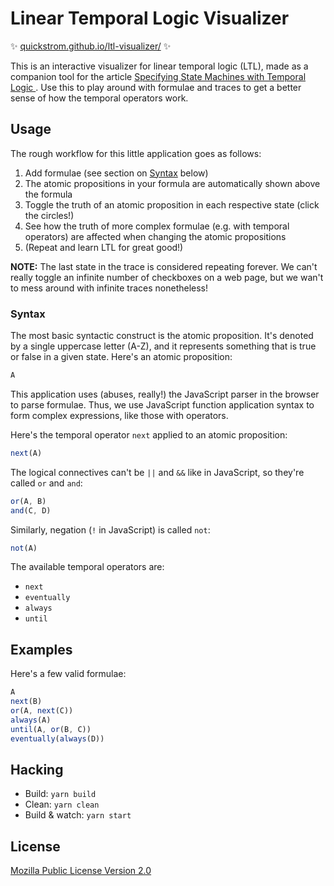 # Linear Temporal Logic Visualizer

✨ [quickstrom.github.io/ltl-visualizer/](https://quickstrom.github.io/ltl-visualizer/) ✨

This is an interactive visualizer for linear temporal logic (LTL), made as a
companion tool for the article [Specifying State Machines with Temporal Logic
](https://wickstrom.tech/programming/2021/05/03/specifying-state-machines-with-temporal-logic.html). Use this to play around with formulae and traces to get a better sense of how the temporal operators work.

## Usage

The rough workflow for this little application goes as follows:

1. Add formulae (see section on [Syntax](#syntax) below)
2. The atomic propositions in your formula are automatically shown above the formula
3. Toggle the truth of an atomic proposition in each respective state (click the circles!)
4. See how the truth of more complex formulae (e.g. with temporal operators) are affected when changing the atomic propositions
5. (Repeat and learn LTL for great good!)

**NOTE:** The last state in the trace is considered repeating forever. We
can't really toggle an infinite number of checkboxes on a web page, but we wan't
to mess around with infinite traces nonetheless!

### Syntax

The most basic syntactic construct is the atomic proposition. It's denoted by a
single uppercase letter (A-Z), and it represents something that is true or false
in a given state. Here's an atomic proposition:

```js
A
```

This application uses (abuses, really!) the JavaScript parser in the browser to
parse formulae. Thus, we use JavaScript function application syntax to form
complex expressions, like those with operators.

Here's the temporal operator `next` applied to an atomic proposition:

```js
next(A)
```

The logical connectives can't be `||` and `&&` like in JavaScript, so they're called `or` and `and`:

```js
or(A, B)
and(C, D)
```

Similarly, negation (`!` in JavaScript) is called `not`:

```js
not(A)
```

The available temporal operators are:

* `next`
* `eventually`
* `always`
* `until`

## Examples

Here's a few valid formulae:

```js
A
next(B)
or(A, next(C))
always(A)
until(A, or(B, C))
eventually(always(D))
```

## Hacking

- Build: `yarn build`
- Clean: `yarn clean`
- Build & watch: `yarn start`

## License

[Mozilla Public License Version 2.0](LICENSE)

